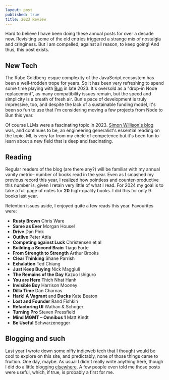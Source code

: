 ```yaml
---
layout: post
published: true
title: 2023 Review
---
```


Hard to believe I have been doing these annual posts for over a decade now. Revisiting some of the
old entries triggered a strange mix of nostalgia and cringiness. But I am compelled, against all reason, to keep going! And thus, this post exists.

## New Tech

The Rube Goldberg-esque complexity of the JavaScript ecosystem has been a well-trodden trope for
years. So it has been very refreshing to spend some time playing with [Bun](https://bun.sh/) in
late 2023. It's oversold as a "drop-in Node replacement", as many compatibility issues remain, but the speed and simplicity is a breath of fresh air. Bun's pace of development is truly impressive, too, and despite the lack of a sustainable funding model, it's been so fun to use that I'm considering moving a few projects from Node to Bun this year.

Of course LLMs were a fascinating topic in 2023. [Simon Willison's blog](https://simonwillison.com/) was, and continues to be, an engineering generalist's essential reading on the topic. ML is very far from my circle of competence but it's been fun to learn about a new field that is deep and fascinating.

## Reading

Regular readers of the blog (are there any?) will be familiar with my annual vanity metric– number
of books read in the year. Even as I smashed my previous record this year, I realized how pointless
and counter-productive this number is, given I retain very little of what I read. For 2024 my goal is to take a full page of notes for **20** high-quality books. I did this for only 9 books last year.

Retention issues aside, I enjoyed quite a few reads this year. Favourites were:

* **Rusty Brown** Chris Ware
* **Same as Ever** Morgan Housel
* **Drive** Dan Pink
* **Outlive** Peter Attia
* **Competing against Luck** Christensen et al
* **Building a Second Brain** Tiago Forte
* **From Strength to Strength** Arthur Brooks
* **Clear Thinking** Shane Parrish
* **Exhalation** Ted Chiang
* **Just Keep Buying** Nick Maggiuli
* **The Remains of the Day** Kazuo Ishiguro
* **You are Here** Thich Nhat Hanh
* **Invisible Boy** Harrison Mooney
* **Dilla Time** Dan Charnas
* **Hark! A Vagrant** and **Ducks** Kate Beaton
* **Lost and Founder** Rand Fishkin
* **Refactoring UI** Wathan & Schoger
* **Turning Pro** Steven Pressfield
* **Mind MGMT – Omnibus 1** Matt Kindt
* **Be Useful** Schwarzenegger

## Blogging and such

Last year I wrote down some nifty indieweb tech that I thought would be cool to explore on this
site, and predictably, none of those things came to fruition. One day, maybe. As usual
I didn't really write anything here, though I did do a little blogging [elsewhere](https://hyperpaper.me/blog). A few people even told me those posts were useful, which, if true, is probably a first for me.
